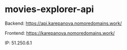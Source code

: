 # movies-explorer-api

Backend: https://api.karepanova.nomoredomains.work/

Frontend: https://karepanova.nomoredomains.work/

IP: 51.250.6.1



